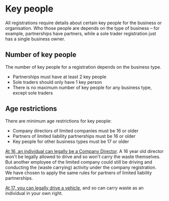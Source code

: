 # Key people

All registrations require details about certain key people for the business or organisation. Who those people are depends on the type of business – for example, partnerships have partners, while a sole trader registration just has a single business owner.

## Number of key people

The number of key people for a registration depends on the business type.

- Partnerships must have at least 2 key people
- Sole traders should only have 1 key person
- There is no maximum number of key people for any business type, except sole traders

## Age restrictions

There are minimum age restrictions for key people:

- Company directors of limited companies must be 16 or older
- Partners of limited liability partnerships must be 16 or older
- Key people for other business types must be 17 or older

[At 16, an individual can legally be a Company Director](https://www.gov.uk/limited-company-formation/appoint-directors-and-company-secretaries). A 16 year old director won't be legally allowed to drive and so won't carry the waste themselves. But another employee of the limited company could still be driving and conducting the (waste carrying) activity under the company registration. We have chosen to apply the same rules for partners of limited liability partnerships.

[At 17, you can legally drive a vehicle](https://www.gov.uk/driving-lessons-learning-to-drive), and so can carry waste as an individual in your own right.
